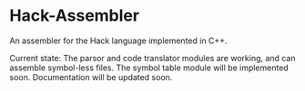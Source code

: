 # Hack-Assembler
An assembler for the Hack language implemented in C++.

Current state: The parsor and code translator modules are working, and can assemble symbol-less files. The symbol table module will be implemented soon. Documentation will be updated soon.
